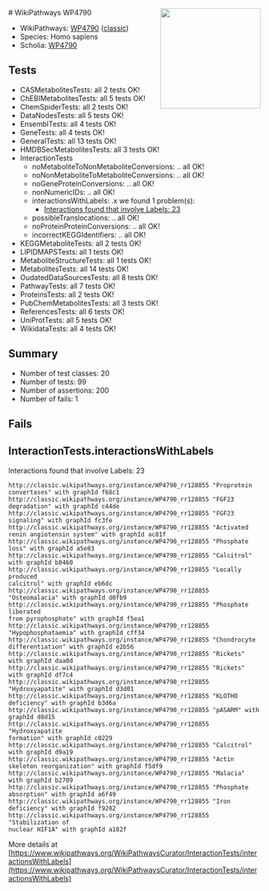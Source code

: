 <img style="float: right; width: 200px" src="https://upload.wikimedia.org/wikipedia/commons/thumb/8/83/Wplogo_with_text_500.png/640px-Wplogo_with_text_500.png" />
# WikiPathways WP4790

* WikiPathways: [WP4790](https://wikipathways.org/pathways/WP4790) ([classic](https://classic.wikipathways.org/instance/WP4790))
* Species: Homo sapiens
* Scholia: [WP4790](https://scholia.toolforge.org/wikipathways/WP4790)
## Tests
* CASMetabolitesTests: all 2 tests OK!
* ChEBIMetabolitesTests: all 5 tests OK!
* ChemSpiderTests: all 2 tests OK!
* DataNodesTests: all 5 tests OK!
* EnsemblTests: all 4 tests OK!
* GeneTests: all 4 tests OK!
* GeneralTests: all 13 tests OK!
* HMDBSecMetabolitesTests: all 3 tests OK!
* InteractionTests
    * noMetaboliteToNonMetaboliteConversions: .. all OK!
    * noNonMetaboliteToMetaboliteConversions: .. all OK!
    * noGeneProteinConversions: .. all OK!
    * nonNumericIDs: .. all OK!
    * interactionsWithLabels: .x we found 1 problem(s):
        * [Interactions found that involve Labels: 23](#fe97a8da)
    * possibleTranslocations: .. all OK!
    * noProteinProteinConversions: .. all OK!
    * incorrectKEGGIdentifiers: .. all OK!
* KEGGMetaboliteTests: all 2 tests OK!
* LIPIDMAPSTests: all 1 tests OK!
* MetaboliteStructureTests: all 1 tests OK!
* MetabolitesTests: all 14 tests OK!
* OudatedDataSourcesTests: all 8 tests OK!
* PathwayTests: all 7 tests OK!
* ProteinsTests: all 2 tests OK!
* PubChemMetabolitesTests: all 3 tests OK!
* ReferencesTests: all 6 tests OK!
* UniProtTests: all 5 tests OK!
* WikidataTests: all 4 tests OK!


## Summary

* Number of test classes: 20
* Number of tests: 99
* Number of assertions: 200
* Number of fails: 1

## Fails

<a name="fe97a8da" />

## InteractionTests.interactionsWithLabels

Interactions found that involve Labels: 23
```
http://classic.wikipathways.org/instance/WP4790_rr128855 "Proprotein convertases" with graphId f68c1
http://classic.wikipathways.org/instance/WP4790_rr128855 "FGF23 degradation" with graphId c44de
http://classic.wikipathways.org/instance/WP4790_rr128855 "FGF23 signaling" with graphId fc3fe
http://classic.wikipathways.org/instance/WP4790_rr128855 "Activated renin angiotensin system" with graphId ac81f
http://classic.wikipathways.org/instance/WP4790_rr128855 "Phosphate loss" with graphId a5e83
http://classic.wikipathways.org/instance/WP4790_rr128855 "Calcitrol" with graphId b8460
http://classic.wikipathways.org/instance/WP4790_rr128855 "Locally produced
calcitrol" with graphId eb6dc
http://classic.wikipathways.org/instance/WP4790_rr128855 "Osteomalacia" with graphId d0fb9
http://classic.wikipathways.org/instance/WP4790_rr128855 "Phosphate liberated
from pyrophosphate" with graphId f5ea1
http://classic.wikipathways.org/instance/WP4790_rr128855 "Hypophosphataemia" with graphId cff34
http://classic.wikipathways.org/instance/WP4790_rr128855 "Chondrocyte differentiation" with graphId e2b56
http://classic.wikipathways.org/instance/WP4790_rr128855 "Rickets" with graphId daa0d
http://classic.wikipathways.org/instance/WP4790_rr128855 "Rickets" with graphId df7c4
http://classic.wikipathways.org/instance/WP4790_rr128855 "Hydroxyapatite" with graphId d3d01
http://classic.wikipathways.org/instance/WP4790_rr128855 "KLOTHO deficiency" with graphId b3d6a
http://classic.wikipathways.org/instance/WP4790_rr128855 "pASARM" with graphId d8d15
http://classic.wikipathways.org/instance/WP4790_rr128855 "Hydroxyapatite
formation" with graphId c0229
http://classic.wikipathways.org/instance/WP4790_rr128855 "Calcitrol" with graphId d9a19
http://classic.wikipathways.org/instance/WP4790_rr128855 "Actin skeleton reorganization" with graphId f5df9
http://classic.wikipathways.org/instance/WP4790_rr128855 "Malacia" with graphId b2709
http://classic.wikipathways.org/instance/WP4790_rr128855 "Phosphate
absorption" with graphId a6f49
http://classic.wikipathways.org/instance/WP4790_rr128855 "Iron deficiency" with graphId f9282
http://classic.wikipathways.org/instance/WP4790_rr128855 "Stabilization of
nuclear HIF1A" with graphId a182f
```

More details at [https://www.wikipathways.org/WikiPathwaysCurator/InteractionTests/interactionsWithLabels](https://www.wikipathways.org/WikiPathwaysCurator/InteractionTests/interactionsWithLabels)

